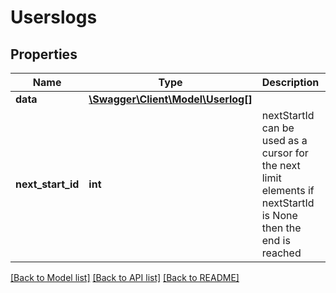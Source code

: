 # Userslogs

## Properties
Name | Type | Description | Notes
------------ | ------------- | ------------- | -------------
**data** | [**\Swagger\Client\Model\Userlog[]**](Userlog.md) |  | 
**next_start_id** | **int** | nextStartId can be used as a cursor for the next limit elements if nextStartId is None then the end is reached | 

[[Back to Model list]](../README.md#documentation-for-models) [[Back to API list]](../README.md#documentation-for-api-endpoints) [[Back to README]](../README.md)


